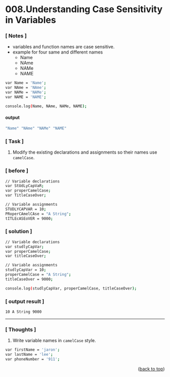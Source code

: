 <a name="topage"></a>

# 008.Understanding Case Sensitivity in Variables

### [ Notes ]
  * variables and function names are case sensitive.
  * example for four same and different names
    * Name
    * NAme
    * NAMe
    * NAME

```sh
var Name = 'Name';
var NAme = 'NAme';
var NAMe = 'NAMe';
var NAME = 'NAME';

console.log(Name, NAme, NAMe, NAME);
```

#### output
```sh
"Name" "NAme" "NAMe" "NAME"
```

### [ Task ]
  1. Modify the existing declarations and assignments so their names use `camelCase`.

### [ before ]

```sh
// Variable declarations
var StUdLyCapVaR;
var properCamelCase;
var TitleCaseOver;

// Variable assignments
STUDLYCAPVAR = 10;
PRoperCAmelCAse = "A String";
tITLEcASEoVER = 9000;
```

### [ solution ]

```sh
// Variable declarations
var studlyCapVar;
var properCamelCase;
var titleCaseOver;

// Variable assignments
studlyCapVar = 10;
properCamelCase = "A String";
titleCaseOver = 9000;

console.log(studlyCapVar, properCamelCase, titleCaseOver);
```

### [ output result ]

```sh
10 A String 9000
```

-----

### [ Thoughts ]

  1. Write variable names in `camelCase` style.
```sh
var firstName = 'jaron';
var lastName = 'lee';
var phoneNumber = '911';
```


<p align="right">(<a href="#topage">back to top</a>)</p>
<br/>
<br/>
